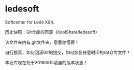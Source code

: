 # ledesoft

Softcenter for Lede X64.

历史快照：Git仓库的回滚（KoolShare/ledesoft）

该文件夹内有.git文件夹，意思你懂得！

自行搜索，如何回滚Git的提交，如何恢复任意时间的Git仓库文件！

本仓库现在处于20190515凌晨的版本状态！
